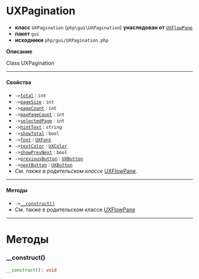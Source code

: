# UXPagination

- **класс** `UXPagination` (`php\gui\UXPagination`) **унаследован от** [`UXFlowPane`](https://github.com/jphp-group/jphp-gui-ext/blob/master/jphp-gui-ext/api-docs/classes/php/gui/layout/UXFlowPane.ru.md)
- **пакет** `gui`
- **исходники** `php/gui/UXPagination.php`

**Описание**

Class UXPagination

---

#### Свойства

- `->`[`total`](#prop-total) : `int`
- `->`[`pageSize`](#prop-pagesize) : `int`
- `->`[`pageCount`](#prop-pagecount) : `int`
- `->`[`maxPageCount`](#prop-maxpagecount) : `int`
- `->`[`selectedPage`](#prop-selectedpage) : `int`
- `->`[`hintText`](#prop-hinttext) : `string`
- `->`[`showTotal`](#prop-showtotal) : `bool`
- `->`[`font`](#prop-font) : [`UXFont`](https://github.com/jphp-group/jphp-gui-ext/blob/master/jphp-gui-ext/api-docs/classes/php/gui/text/UXFont.ru.md)
- `->`[`textColor`](#prop-textcolor) : [`UXColor`](https://github.com/jphp-group/jphp-gui-ext/blob/master/jphp-gui-ext/api-docs/classes/php/gui/paint/UXColor.ru.md)
- `->`[`showPrevNext`](#prop-showprevnext) : `bool`
- `->`[`previousButton`](#prop-previousbutton) : [`UXButton`](https://github.com/jphp-group/jphp-gui-ext/blob/master/jphp-gui-ext/api-docs/classes/php/gui/UXButton.ru.md)
- `->`[`nextButton`](#prop-nextbutton) : [`UXButton`](https://github.com/jphp-group/jphp-gui-ext/blob/master/jphp-gui-ext/api-docs/classes/php/gui/UXButton.ru.md)
- *См. также в родительском классе* [UXFlowPane](https://github.com/jphp-group/jphp-gui-ext/blob/master/jphp-gui-ext/api-docs/classes/php/gui/layout/UXFlowPane.ru.md).

---

#### Методы

- `->`[`__construct()`](#method-__construct)
- См. также в родительском классе [UXFlowPane](https://github.com/jphp-group/jphp-gui-ext/blob/master/jphp-gui-ext/api-docs/classes/php/gui/layout/UXFlowPane.ru.md)

---
# Методы

<a name="method-__construct"></a>

### __construct()
```php
__construct(): void
```